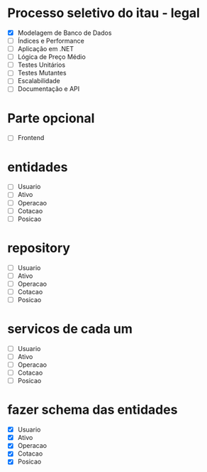 # Processo seletivo do itau - legal
- [x] Modelagem de Banco de Dados
- [ ] Índices e Performance
- [ ] Aplicação em .NET
- [ ] Lógica de Preço Médio
- [ ] Testes Unitários
- [ ] Testes Mutantes
- [ ] Escalabilidade
- [ ] Documentação e API
  
# Parte opcional
- [ ] Frontend

# entidades 
- [ ] Usuario
- [ ] Ativo
- [ ] Operacao
- [ ] Cotacao
- [ ] Posicao
  
# repository
- [ ] Usuario
- [ ] Ativo
- [ ] Operacao
- [ ] Cotacao
- [ ] Posicao

# servicos de cada um
- [ ] Usuario
- [ ] Ativo
- [ ] Operacao
- [ ] Cotacao
- [ ] Posicao
  
# fazer schema das entidades
- [x] Usuario
- [x] Ativo
- [x] Operacao
- [x] Cotacao
- [x] Posicao